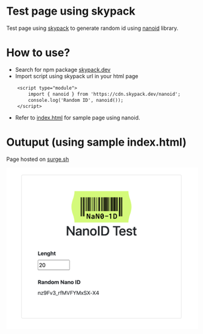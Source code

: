 # Test page using skypack

Test page using [skypack](https://www.skypack.dev) to generate random id using [nanoid](https://github.com/ai/nanoid) library.

# How to use?

* Search for npm package [skypack.dev](https://skypack.dev)
* Import script using skypack url in your html page
```
    <script type="module">
        import { nanoid } from 'https://cdn.skypack.dev/nanoid';
        console.log('Random ID', nanoid());
    </script>
```
* Refer to [index.html](https://github.com/mainendra/skypack-app/blob/main/index.html) for sample page using nanoid.

# Outuput (using sample index.html)

Page hosted on [surge.sh](https://m-skypack.surge.sh/)

<img src="output.png" width="600">
